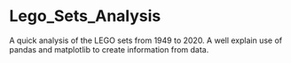 # Lego_Sets_Analysis
A quick analysis of the LEGO sets from 1949 to 2020. A well explain use of pandas and matplotlib to create information from data.
